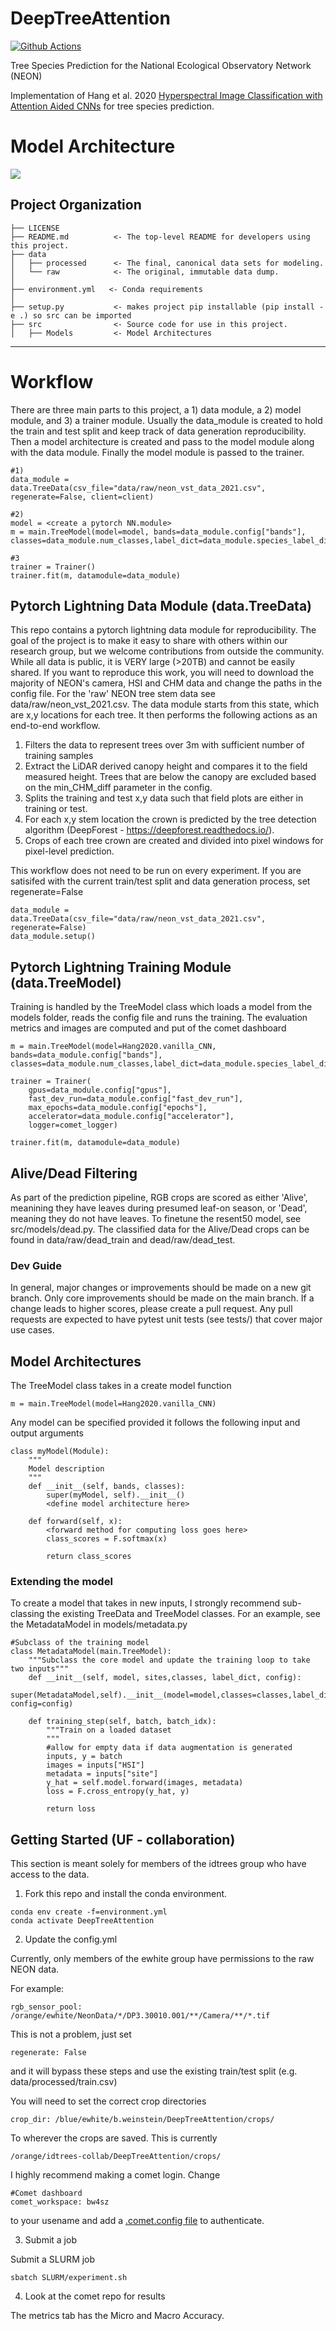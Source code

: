 DeepTreeAttention
==============================

[![Github Actions](https://github.com/Weecology/DeepTreeAttention/actions/workflows/pytest.yml/badge.svg)](https://github.com/Weecology/DeepTreeAttention/actions/)

Tree Species Prediction for the National Ecological Observatory Network (NEON)

Implementation of Hang et al. 2020 [Hyperspectral Image Classification with Attention Aided CNNs](https://arxiv.org/abs/2005.11977) for tree species prediction.

# Model Architecture

![](www/model.png)

Project Organization
------------

    ├── LICENSE
    ├── README.md          <- The top-level README for developers using this project.
    ├── data
    │   ├── processed      <- The final, canonical data sets for modeling.
    │   └── raw            <- The original, immutable data dump.
    │
    ├── environment.yml   <- Conda requirements
    │
    ├── setup.py           <- makes project pip installable (pip install -e .) so src can be imported
    ├── src                <- Source code for use in this project.
    │   ├── Models         <- Model Architectures

--------

# Workflow
There are three main parts to this project, a 1) data module, a 2) model module, and 3) a trainer module. Usually the data_module is created to hold the train and test split and keep track of data generation reproducibility. Then a model architecture is created and pass to the model module along with the data module. Finally the model module is passed to the trainer.

```
#1) 
data_module = data.TreeData(csv_file="data/raw/neon_vst_data_2021.csv", regenerate=False, client=client)

#2)
model = <create a pytorch NN.module>
m = main.TreeModel(model=model, bands=data_module.config["bands"], classes=data_module.num_classes,label_dict=data_module.species_label_dict)

#3
trainer = Trainer()
trainer.fit(m, datamodule=data_module)
```

## Pytorch Lightning Data Module (data.TreeData)

This repo contains a pytorch lightning data module for reproducibility. The goal of the project is to make it easy to share with others within our research group, but we welcome contributions from outside the community. While all data is public, it is VERY large (>20TB) and cannot be easily shared. If you want to reproduce this work, you will need to download the majority of NEON's camera, HSI and CHM data and change the paths in the config file. For the 'raw' NEON tree stem data see data/raw/neon_vst_2021.csv. The data module starts from this state, which are x,y locations for each tree. It then performs the following actions as an end-to-end workflow.

1. Filters the data to represent trees over 3m with sufficient number of training samples
2. Extract the LiDAR derived canopy height and compares it to the field measured height. Trees that are below the canopy are excluded based on the min_CHM_diff parameter in the config.
3. Splits the training and test x,y data such that field plots are either in training or test.
4. For each x,y stem location the crown is predicted by the tree detection algorithm (DeepForest - https://deepforest.readthedocs.io/).
5. Crops of each tree crown are created and divided into pixel windows for pixel-level prediction.

This workflow does not need to be run on every experiment. If you are satisifed with the current train/test split and data generation process, set regenerate=False

```
data_module = data.TreeData(csv_file="data/raw/neon_vst_data_2021.csv", regenerate=False)
data_module.setup()
```

## Pytorch Lightning Training Module (data.TreeModel)

Training is handled by the TreeModel class which loads a model from the models folder, reads the config file and runs the training. The evaluation metrics and images are computed and put of the comet dashboard

```
m = main.TreeModel(model=Hang2020.vanilla_CNN, bands=data_module.config["bands"], classes=data_module.num_classes,label_dict=data_module.species_label_dict)

trainer = Trainer(
    gpus=data_module.config["gpus"],
    fast_dev_run=data_module.config["fast_dev_run"],
    max_epochs=data_module.config["epochs"],
    accelerator=data_module.config["accelerator"],
    logger=comet_logger)
   
trainer.fit(m, datamodule=data_module)
```

## Alive/Dead Filtering

As part of the prediction pipeline, RGB crops are scored as either 'Alive', meanining they have leaves during presumed leaf-on season, or 'Dead', meaning they do not have leaves.
To finetune the resent50 model, see src/models/dead.py. The classified data for the Alive/Dead crops can be found in data/raw/dead_train and dead/raw/dead_test.

### Dev Guide

In general, major changes or improvements should be made on a new git branch. Only core improvements should be made on the main branch. If a change leads to higher scores, please create a pull request. Any pull requests are expected to have pytest unit tests (see tests/) that cover major use cases.

## Model Architectures

The TreeModel class takes in a create model function

```
m = main.TreeModel(model=Hang2020.vanilla_CNN)
```

Any model can be specified provided it follows the following input and output arguments

```
class myModel(Module):
    """
    Model description
    """
    def __init__(self, bands, classes):
        super(myModel, self).__init__()
        <define model architecture here>

    def forward(self, x):
        <forward method for computing loss goes here>
        class_scores = F.softmax(x)
        
        return class_scores
```

### Extending the model

To create a model that takes in new inputs, I strongly recommend sub-classing the existing TreeData and TreeModel classes. For an example, see the MetadataModel in models/metadata.py

```
#Subclass of the training model
class MetadataModel(main.TreeModel):
    """Subclass the core model and update the training loop to take two inputs"""
    def __init__(self, model, sites,classes, label_dict, config):
        super(MetadataModel,self).__init__(model=model,classes=classes,label_dict=label_dict, config=config)  
    
    def training_step(self, batch, batch_idx):
        """Train on a loaded dataset
        """
        #allow for empty data if data augmentation is generated
        inputs, y = batch
        images = inputs["HSI"]
        metadata = inputs["site"]
        y_hat = self.model.forward(images, metadata)
        loss = F.cross_entropy(y_hat, y)    
        
        return loss

```

## Getting Started (UF - collaboration)

This section is meant solely for members of the idtrees group who have access to the data.

1) Fork this repo and install the conda environment.

```
conda env create -f=environment.yml
conda activate DeepTreeAttention
```

2) Update the config.yml

Currently, only members of the ewhite group have permissions to the raw NEON data.

For example:

```
rgb_sensor_pool: /orange/ewhite/NeonData/*/DP3.30010.001/**/Camera/**/*.tif
```

This is not a problem, just set 

```
regenerate: False
```

and it will bypass these steps and use the existing train/test split (e.g. data/processed/train.csv) 

You will need to set the correct crop directories

```
crop_dir: /blue/ewhite/b.weinstein/DeepTreeAttention/crops/
```
To wherever the crops are saved. This is currently 

```
/orange/idtrees-collab/DeepTreeAttention/crops/
```

I highly recommend making a comet login. Change

```
#Comet dashboard
comet_workspace: bw4sz
```
to your usename and add a [.comet.config file](https://www.comet.ml/docs/python-sdk/advanced/#non-interactive-setup) to authenticate.

3) Submit a job

Submit a SLURM job

```
sbatch SLURM/experiment.sh
```

4) Look at the comet repo for results

The metrics tab has the Micro and Macro Accuracy.


